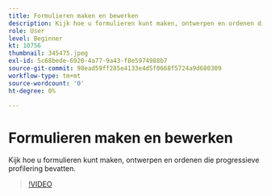 ```yaml
---
title: Formulieren maken en bewerken
description: Kijk hoe u formulieren kunt maken, ontwerpen en ordenen die progressieve profilering bevatten.
role: User
level: Beginner
kt: 10756
thumbnail: 345475.jpeg
exl-id: 5c68bede-6920-4a77-9a43-f8e5974988b7
source-git-commit: 98ead59ff285e4133e4d5f0668f5724a9d680309
workflow-type: tm+mt
source-wordcount: '0'
ht-degree: 0%

---
```


# Formulieren maken en bewerken

Kijk hoe u formulieren kunt maken, ontwerpen en ordenen die progressieve profilering bevatten.

>[!VIDEO](https://video.tv.adobe.com/v/345475/?quality=12&learn=on)
